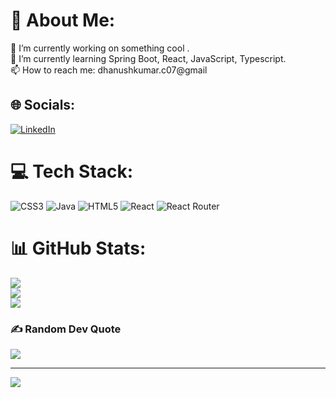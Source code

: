 # 💫 About Me:
🔭 I’m currently working on something cool .<br>🌱 I’m currently learning Spring Boot, React, JavaScript, Typescript.<br>📫 How to reach me: dhanushkumar.c07@gmail


## 🌐 Socials:
[![LinkedIn](https://img.shields.io/badge/LinkedIn-%230077B5.svg?logo=linkedin&logoColor=white)](https://linkedin.com/in/https://www.linkedin.com/in/dhanush-kumar-c-100707286/?utm_source=share&utm_campaign=share_via&utm_content=profile&utm_medium=android_app) 

# 💻 Tech Stack:
![CSS3](https://img.shields.io/badge/css3-%231572B6.svg?style=for-the-badge&logo=css3&logoColor=white) ![Java](https://img.shields.io/badge/java-%23ED8B00.svg?style=for-the-badge&logo=openjdk&logoColor=white) ![HTML5](https://img.shields.io/badge/html5-%23E34F26.svg?style=for-the-badge&logo=html5&logoColor=white) ![React](https://img.shields.io/badge/react-%2320232a.svg?style=for-the-badge&logo=react&logoColor=%2361DAFB) ![React Router](https://img.shields.io/badge/React_Router-CA4245?style=for-the-badge&logo=react-router&logoColor=white)
# 📊 GitHub Stats:
![](https://github-readme-stats.vercel.app/api?username=Dhanushkumar&theme=dark&hide_border=false&include_all_commits=false&count_private=false)<br/>
![](https://github-readme-streak-stats.herokuapp.com/?user=Dhanushkumar&theme=dark&hide_border=false)<br/>
![](https://github-readme-stats.vercel.app/api/top-langs/?username=Dhanushkumar&theme=dark&hide_border=false&include_all_commits=false&count_private=false&layout=compact)

### ✍️ Random Dev Quote
![](https://quotes-github-readme.vercel.app/api?type=horizontal&theme=radical)

---
[![](https://visitcount.itsvg.in/api?id=Dhanushkumar&icon=0&color=0)](https://visitcount.itsvg.in)

<!-- Proudly created with GPRM ( https://gprm.itsvg.in ) -->
